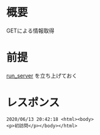 # 概要
GETによる情報取得

# 前提

[run_server](../../02/run_server) を立ち上げておく

# レスポンス

```
2020/06/13 20:42:18 <html><body>
<p>初訪問</p></body></html>
```
